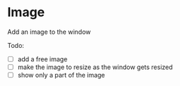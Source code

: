 # Image

Add an image to the window

Todo:

- [ ] add a free image
- [ ] make the image to resize as the window gets resized
- [ ] show only a part of the image
